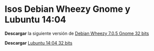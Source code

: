 Isos Debian Wheezy Gnome y Lubuntu 14:04
========================================

**Descargar** la siguiente versión de [Debian Wheezy 7.0.5 Gnome 32 bits](http://cdimage.debian.org/debian-cd/current-live/i386/iso-hybrid/)

**Descargar** [Lubuntu 14:04 32 bits](http://cdimage.ubuntu.com/lubuntu/releases/14.04/release/)

